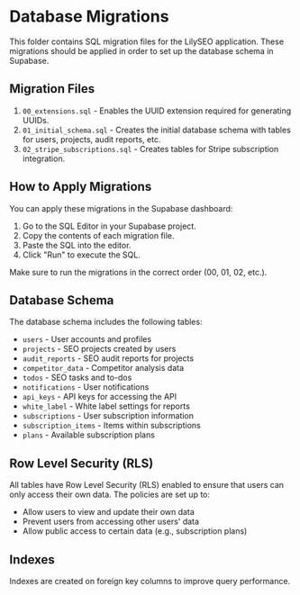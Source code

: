 # Database Migrations

This folder contains SQL migration files for the LilySEO application. These migrations should be applied in order to set up the database schema in Supabase.

## Migration Files

1. `00_extensions.sql` - Enables the UUID extension required for generating UUIDs.
2. `01_initial_schema.sql` - Creates the initial database schema with tables for users, projects, audit reports, etc.
3. `02_stripe_subscriptions.sql` - Creates tables for Stripe subscription integration.

## How to Apply Migrations

You can apply these migrations in the Supabase dashboard:

1. Go to the SQL Editor in your Supabase project.
2. Copy the contents of each migration file.
3. Paste the SQL into the editor.
4. Click "Run" to execute the SQL.

Make sure to run the migrations in the correct order (00, 01, 02, etc.).

## Database Schema

The database schema includes the following tables:

- `users` - User accounts and profiles
- `projects` - SEO projects created by users
- `audit_reports` - SEO audit reports for projects
- `competitor_data` - Competitor analysis data
- `todos` - SEO tasks and to-dos
- `notifications` - User notifications
- `api_keys` - API keys for accessing the API
- `white_label` - White label settings for reports
- `subscriptions` - User subscription information
- `subscription_items` - Items within subscriptions
- `plans` - Available subscription plans

## Row Level Security (RLS)

All tables have Row Level Security (RLS) enabled to ensure that users can only access their own data. The policies are set up to:

- Allow users to view and update their own data
- Prevent users from accessing other users' data
- Allow public access to certain data (e.g., subscription plans)

## Indexes

Indexes are created on foreign key columns to improve query performance. 